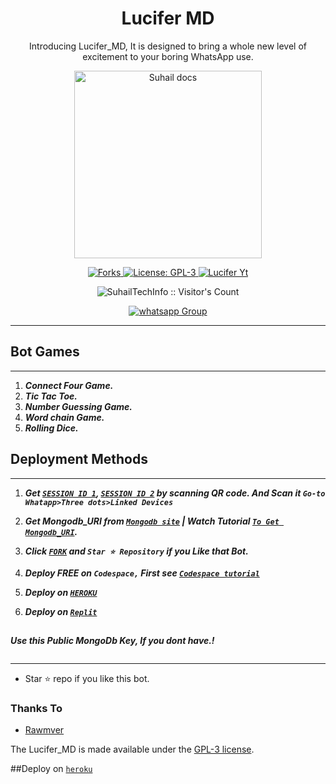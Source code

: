  <h1 align="center"> Lucifer MD </h1> 
<p align="center"> Introducing Lucifer_MD, It is designed to bring a whole new level of excitement to your boring WhatsApp use. </p>

<p align="center">
  <a href="wa.me/923082990885?text=i+am+lucifer+bot+user+i+have+a+problem">
    <img alt="Suhail docs" height="300" src="https://i.imgur.com/7oOlixl.jpeg">
  </a>
</p>
  
   
<p align="center">
  <a href="" target="_blank">
    <img alt="Forks" src="https://img.shields.io/github/forks/SuhailTechInfo/Suhail-Md" />
  </a>
  <a aria-label="Lucifer_MD is free to use" href="https://github.com/SuhailTechInfo/Suhail-Md/blob/main/LICENCE" target="_blank">
    <img alt="License: GPL-3" src="https://badges.frapsoft.com/os/gpl/gpl.png?v=103)](https://opensource.org/licenses/GPL-3.0/" target="_blank" />
  </a>
  <a aria-label="Lucifer_MD is free to use" href="wa.me/923082990885?text=i+am+lucifer+bot+user+i+have+a+problem" target="_blank">
    <img alt="Lucifer Yt" src="https://img.shields.io/youtube/channel/subscribers/UCU071AMRqcd5mfTdCgJFwPg" target="_blank" />
  </a>

</p>
<p align="center"><img src="https://profile-counter.glitch.me/{SuhailTechInfo}/count.svg" alt="SuhailTechInfo :: Visitor's Count" /></p>
<p align="center">
 <a href="" target="_blank">
    <img alt="whatsapp Group" src="https://img.shields.io/badge/ Whatsapp Support Group -25D366?style=for-the-badge&logo=whatsapp&logoColor=white" />
  </a>
</p>

---




  
 
 



## Bot Games
---
1. ***Connect Four Game.***
2.  ***Tic Tac Toe.***
3.  ***Number Guessing Game.***
4.  ***Word chain Game.***
5.  ***Rolling Dice.***
##







  
 
## Deployment Methods
---
1.  ***Get [`SESSION ID 1`](https://replit.com/@SuhailTechInfo/Suhail-Md?v=1), [`SESSION ID 2`](https://replit.com/@SuhailTechInfo/Secktor-Bot?v=1) by scanning QR code. And Scan it `Go-to Whatapp>Three dots>Linked Devices`***
2.  ***Get Mongodb_URI from [`Mongodb site`](https://www.mongodb.com/) | Watch Tutorial [`To Get Mongodb_URI`](https://youtu.be/6rnftFl0fAI).***
3.  ***Click [`FORK`](https://github.com/Rawmver/Lucifer_MD/fork) and `Star ⭐ Repository` if you Like that Bot.***

5.  ***Deploy FREE on `Codespace,` First see [`Codespace tutorial`](https://youtu.be/3NdJb6_1cJM)***
6.  ***Deploy on [`HEROKU`](https://dashboard.heroku.com/new?template=https://github.com/Rawmver/Lucifer_MD)***
7.  ***Deploy on [`Replit`](https://replit.com/github/Rawmver/Lucifer_MD)***

##


***Use this Public MongoDb Key, If you dont have.!***
```

```
---

- Star ⭐ repo if you like this bot.



### Thanks To
- [Rawmver](https://github.com/Rawmver) 


The Lucifer_MD is made available under the [GPL-3 license](https://github.com/Rawmver/Lucifer_MD/blob/main/LICENCE).

##Deploy on [`heroku`]( https://dashboard.heroku.com/new?template=https://github.com/Rawmver/Lucifer_MD)
